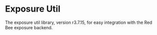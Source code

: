 # Exposure Util

The exposure util library, version r3.7.15, for easy integration with the Red Bee exposure backend.
